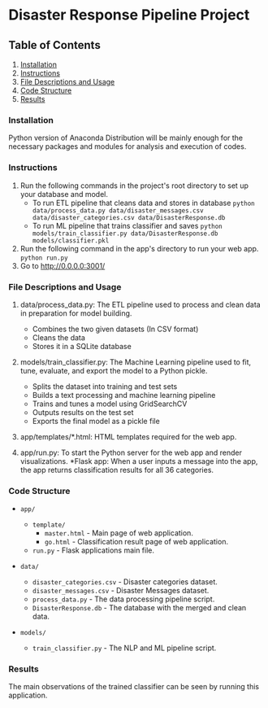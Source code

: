 # Disaster Response Pipeline Project

## Table of Contents
1. [Installation](#installation)
2. [Instructions](#instructions)
3. [File Descriptions and Usage](#files)
4. [Code Structure](#codes)
5. [Results](#results)

### Installation <a name="installation"></a>
Python version of Anaconda Distribution will be mainly enough for the necessary packages and modules for analysis and execution of codes.


### Instructions <a name="instructions"></a>
1. Run the following commands in the project's root directory to set up your database and model.
    - To run ETL pipeline that cleans data and stores in database
        `python data/process_data.py data/disaster_messages.csv data/disaster_categories.csv data/DisasterResponse.db`
    - To run ML pipeline that trains classifier and saves
        `python models/train_classifier.py data/DisasterResponse.db models/classifier.pkl`
2. Run the following command in the app's directory to run your web app.
    `python run.py`
3. Go to http://0.0.0.0:3001/


### File Descriptions and Usage <a name="files"></a>
1. data/process_data.py: The ETL pipeline used to process and clean data in preparation for model building.
	
	* Combines the two given datasets (In CSV  format)
	* Cleans the data
	* Stores it in a SQLite database
	
2. models/train_classifier.py: The Machine Learning pipeline used to fit, tune, evaluate, and export the model to a Python pickle.
	
	* Splits the dataset into training and test sets
	* Builds a text processing and machine learning pipeline
	* Trains and tunes a model using GridSearchCV
	* Outputs results on the test set
	* Exports the final model as a pickle file  
	
3. app/templates/*.html: HTML templates required for the web app.

4. app/run.py: To start the Python server for the web app and render visualizations.
	*Flask app: When a user inputs a message into the app, the app returns classification results for all 36 categories.

### Code Structure <a name="codes"></a>

- `app/`
  - `template/`
    - `master.html`  -  Main page of web application.
    - `go.html`  -  Classification result page of web application.
  - `run.py`  - Flask applications main file.

- `data/`
  - `disaster_categories.csv`  - Disaster categories dataset.
  - `disaster_messages.csv`  - Disaster Messages dataset.
  - `process_data.py` - The data processing pipeline script.
  - `DisasterResponse.db`   - The database with the merged and clean data.

- `models/`
  - `train_classifier.py` - The NLP and ML pipeline script.

### Results<a name="results"></a>
The main observations of the trained classifier can be seen by running this application.